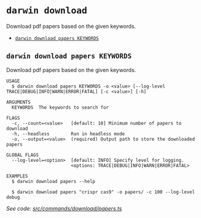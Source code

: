 `darwin download`
=================

Download pdf papers based on the given keywords.

* [`darwin download papers KEYWORDS`](#darwin-download-papers-keywords)

## `darwin download papers KEYWORDS`

Download pdf papers based on the given keywords.

```
USAGE
  $ darwin download papers KEYWORDS -o <value> [--log-level TRACE|DEBUG|INFO|WARN|ERROR|FATAL] [-c <value>] [-h]

ARGUMENTS
  KEYWORDS  The keywords to search for

FLAGS
  -c, --count=<value>   [default: 10] Minimum number of papers to download
  -h, --headless        Run in headless mode
  -o, --output=<value>  (required) Output path to store the downloaded papers

GLOBAL FLAGS
  --log-level=<option>  [default: INFO] Specify level for logging.
                        <options: TRACE|DEBUG|INFO|WARN|ERROR|FATAL>

EXAMPLES
  $ darwin download papers --help

  $ darwin download papers "crispr cas9" -o papers/ -c 100 --log-level debug
```

_See code: [src/commands/download/papers.ts](https://github.com/rpidanny/darwin/blob/v1.17.0/src/commands/download/papers.ts)_

